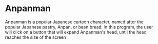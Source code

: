 # Anpanman
Anpanman is a popular Japanese cartoon character, named after the popular Japanese pastry, Anpan, or bean bread.
In this program, the user will click on a button that will expand Anpanman's head, until the head reaches the size of the screen
